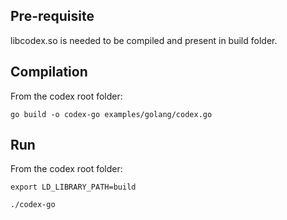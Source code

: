 
## Pre-requisite

libcodex.so is needed to be compiled and present in build folder.

## Compilation

From the codex root folder:

```code
go build -o codex-go examples/golang/codex.go
```

## Run
From the codex root folder:


```code
export LD_LIBRARY_PATH=build
```

```code
./codex-go
```
